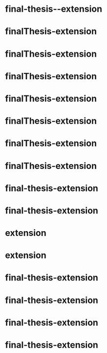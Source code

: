 ﻿# final-thesis--extension
# finalThesis-extension
# finalThesis-extension
# finalThesis-extension
# finalThesis-extension
# finalThesis-extension
# finalThesis-extension
# finalThesis-extension
# final-thesis-extension
# final-thesis-extension
# extension
# extension
# final-thesis-extension
# final-thesis-extension
# final-thesis-extension
# final-thesis-extension
